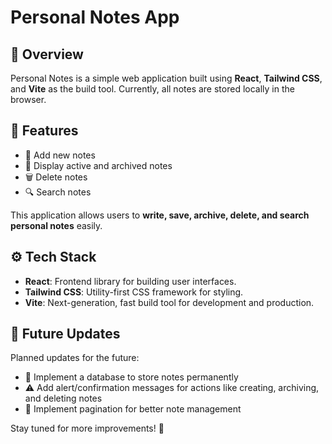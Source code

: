 # Personal Notes App

## 📌 Overview
Personal Notes is a simple web application built using **React**, **Tailwind CSS**, and **Vite** as the build tool. Currently, all notes are stored locally in the browser.

## 🚀 Features
- 📝 Add new notes
- 📂 Display active and archived notes
- 🗑️ Delete notes
- 🔍 Search notes

This application allows users to **write, save, archive, delete, and search personal notes** easily.

## ⚙️ Tech Stack
- **React**: Frontend library for building user interfaces.
- **Tailwind CSS**: Utility-first CSS framework for styling.
- **Vite**: Next-generation, fast build tool for development and production.

## 🔮 Future Updates
Planned updates for the future:
- 📂 Implement a database to store notes permanently
- ⚠️ Add alert/confirmation messages for actions like creating, archiving, and deleting notes
- 🔢 Implement pagination for better note management

Stay tuned for more improvements! 🚀
